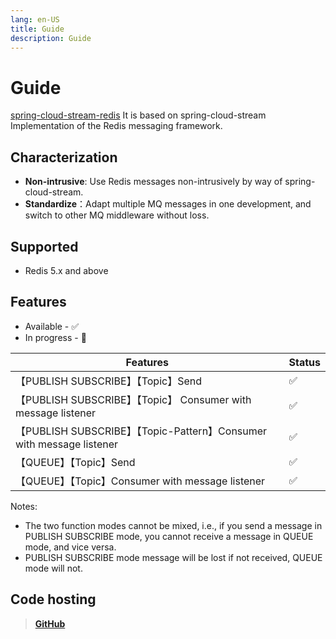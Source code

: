 ```yaml
---
lang: en-US
title: Guide
description: Guide
---
```


# Guide

[spring-cloud-stream-redis](https://github.com/guoshiqiufeng/spring-cloud-stream-redis) It is based on
spring-cloud-stream
Implementation of the Redis messaging framework.

## Characterization

- **Non-intrusive**: Use Redis messages non-intrusively by way of spring-cloud-stream.
- **Standardize**：Adapt multiple MQ messages in one development, and switch to other MQ middleware without loss.

## Supported

- Redis 5.x and above

## Features

* Available - ✅
* In progress - 🚧

| Features                                                         | Status |   
|------------------------------------------------------------------|--------|
| 【PUBLISH SUBSCRIBE】【Topic】Send                                   | ✅      |    
| 【PUBLISH SUBSCRIBE】【Topic】   Consumer with message listener      | ✅      |    
| 【PUBLISH SUBSCRIBE】【Topic-Pattern】Consumer with message listener | ✅      |    
| 【QUEUE】【Topic】Send                                               | ✅      |    
| 【QUEUE】【Topic】Consumer with message listener                     | ✅      |    

Notes:

- The two function modes cannot be mixed, i.e., if you send a message in PUBLISH SUBSCRIBE mode, you cannot receive a
  message in QUEUE mode, and vice versa.
- PUBLISH SUBSCRIBE mode message will be lost if not received, QUEUE mode will not.

## Code hosting

> **[GitHub](https://github.com/guoshiqiufeng/spring-cloud-stream-redis)**
